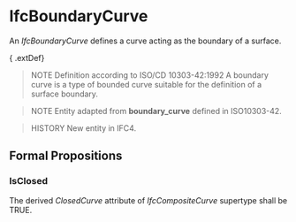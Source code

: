 # IfcBoundaryCurve

An _IfcBoundaryCurve_ defines a curve acting as the boundary of a surface.

{ .extDef}
> NOTE Definition according to ISO/CD 10303-42:1992
> A boundary curve is a type of bounded curve suitable for the definition of a surface boundary.

> NOTE Entity adapted from **boundary_curve** defined in ISO10303-42.

> HISTORY New entity in IFC4.

## Formal Propositions

### IsClosed
The derived _ClosedCurve_ attribute of _IfcCompositeCurve_ supertype shall be TRUE.
